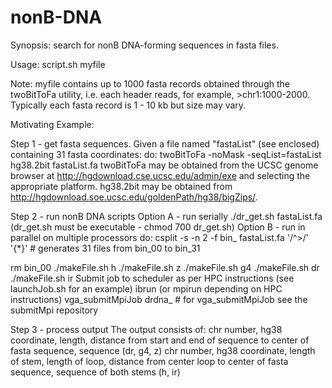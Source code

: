 # nonB-DNA
Synopsis: search for nonB DNA-forming sequences in fasta files. 

Usage: script.sh myfile

Note: myfile contains up to 1000 fasta records obtained through the twoBitToFa utility, i.e. each header reads, for example, >chr1:1000-2000. Typically each fasta record is 1 - 10 kb but size may vary.

Motivating Example:

Step 1 - get fasta sequences.
Given a file named "fastaList" (see enclosed) containing 31 fasta coordinates:
do:
twoBitToFa -noMask -seqList=fastaList hg38.2bit fastaList.fa
twoBitToFa may be obtained from the UCSC genome browser at http://hgdownload.cse.ucsc.edu/admin/exe and selecting the appropriate platform. hg38.2bit may be obtained from http://hgdownload.soe.ucsc.edu/goldenPath/hg38/bigZips/.

Step 2 - run nonB DNA scripts
Option A - run serially
./dr_get.sh fastaList.fa (dr_get.sh must be executable - chmod 700 dr_get.sh)
Option B - run in parallel on multiple processors
do:
csplit -s -n 2 -f bin_ fastaList.fa '/^>/' '{*}' # generates 31 files from bin_00 to bin_31

rm bin_00
./makeFile.sh h
./makeFile.sh z
./makeFile.sh g4
./makeFile.sh dr
./makeFile.sh ir
Submit job to scheduler as per HPC instructions (see launchJob.sh for an example) 
ibrun (or mpirun depending on HPC instructions) vga_submitMpiJob drdna_ # for vga_submitMpiJob see the submitMpi repository

Step 3 - process output
The output consists of:
chr number, hg38 coordinate, length, distance from start and end of sequence to center of fasta sequence, sequence (dr, g4, z)
chr number, hg38 coordinate, length of stem, length of loop, distance from center loop to center of fasta sequence, sequence of both stems (h, ir)


